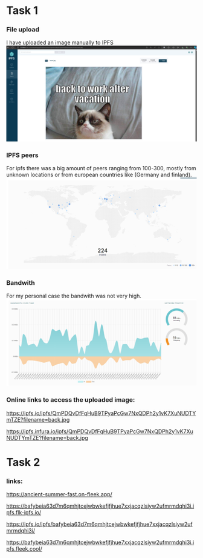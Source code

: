 # Task 1
### File upload
I have uploaded an image manually to IPFS
![Uploaded Image](image-2.png)
### IPFS peers
For ipfs there was a big amount of peers ranging from 100-300, mostly from unknown locations or from european countries like (Germany and finland).
![Peers](image-1.png)

### Bandwith
For my personal case the bandwith was not very high.
![Bandwidth](image.png)

### Online links to access the uploaded image:
https://ipfs.io/ipfs/QmPDQvDfFqHuB9TPyaPcGw7NxQDPh2y1vK7XuNUDTYmTZE?filename=back.jpg

https://ipfs.infura.io/ipfs/QmPDQvDfFqHuB9TPyaPcGw7NxQDPh2y1vK7XuNUDTYmTZE?filename=back.jpg

# Task 2
### links:
https://ancient-summer-fast.on-fleek.app/

https://bafybeia63d7m6qmhjtcejwbwkefjfjhue7xxjacqzlsiyw2ufmrmdqhi3i.ipfs.flk-ipfs.io/

https://ipfs.io/ipfs/bafybeia63d7m6qmhjtcejwbwkefjfjhue7xxjacqzlsiyw2ufmrmdqhi3i/

https://bafybeia63d7m6qmhjtcejwbwkefjfjhue7xxjacqzlsiyw2ufmrmdqhi3i.ipfs.fleek.cool/